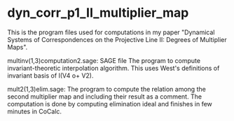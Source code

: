# dyn_corr_p1_II_multiplier_map

This is the program files used for computations in my paper "Dynamical Systems of Correspondences on the Projective Line II: Degrees of Multiplier Maps".

multinv(1,3)computation2.sage: SAGE file
The program to compute invariant-theoretic interpolation algorithm.
This uses West's definitions of invariant basis of I(V4 o+ V2).

mult2(1,3)elim.sage:
The program to compute the relation among the second multiplier map and including their result as a comment. 
The computation is done by computing elimination ideal and finishes in few minutes in CoCalc.
